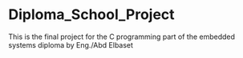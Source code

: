 # Diploma_School_Project
This is the final project for the C programming part of the embedded systems diploma by Eng./Abd Elbaset
